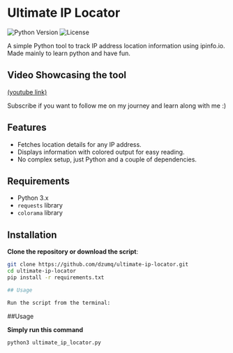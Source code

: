 # Ultimate IP Locator

![Python Version](https://img.shields.io/badge/python-3.6%2B-blue)
![License](https://img.shields.io/badge/license-MIT-green)

A simple Python tool to track IP address location information using ipinfo.io. Made mainly to learn python and have fun. 

## Video Showcasing the tool

[(youtube link)](https://www.youtube.com/@dzumq)

Subscribe if you want to follow me on my journey and learn along with me :)

## Features

- Fetches location details for any IP address.
- Displays information with colored output for easy reading.
- No complex setup, just Python and a couple of dependencies.

## Requirements

- Python 3.x  
- `requests` library  
- `colorama` library

## Installation

**Clone the repository or download the script**:

```bash
git clone https://github.com/dzumq/ultimate-ip-locator.git
cd ultimate-ip-locator
pip install -r requirements.txt

## Usage

Run the script from the terminal:
```
##Usage

**Simply run this command**

```bash
python3 ultimate_ip_locator.py
```
